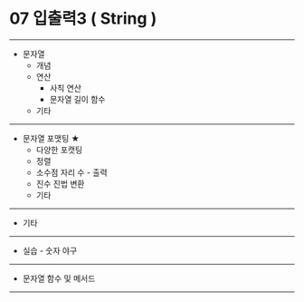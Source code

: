 # 07 입출력3 ( String )


---

* 문자열
  * 개념
  * 연산
    * 사칙 연산
    * 문자열 길이 함수
  * 기타

---

* 문자열 포맷팅 ★
  * 다양한 포캣팅
  * 정렬
  * 소수점 자리 수 - 출력
  * 진수 진법 변환
  * 기타

---

* 기타

---

* 실습 - 숫자 야구

---

* 문자열 함수 및 메서드

---

